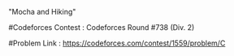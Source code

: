 "Mocha and Hiking"

#Codeforces Contest : Codeforces Round #738 (Div. 2)

#Problem Link : https://codeforces.com/contest/1559/problem/C